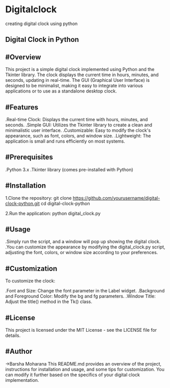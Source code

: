 # Digitalclock
creating digital clock using python

Digital Clock in Python
------------------------
#Overview
---------
This project is a simple digital clock implemented using Python and the Tkinter library. The clock displays the current time in hours, minutes, and seconds, updating in real-time. The GUI (Graphical User Interface) is designed to be minimalist, making it easy to integrate into various applications or to use as a standalone desktop clock.

#Features
----------
.Real-time Clock: Displays the current time with hours, minutes, and seconds.
.Simple GUI: Utilizes the Tkinter library to create a clean and minimalistic user interface.
.Customizable: Easy to modify the clock's appearance, such as font, colors, and window size.
.Lightweight: The application is small and runs efficiently on most systems.

#Prerequisites
--------------
.Python 3.x
.Tkinter library (comes pre-installed with Python)

#Installation
--------------
1.Clone the repository:
git clone https://github.com/yourusername/digital-clock-python.git
cd digital-clock-python

2.Run the application:
python digital_clock.py

#Usage
------
.Simply run the script, and a window will pop up showing the digital clock.
.You can customize the appearance by modifying the digital_clock.py script, adjusting the font, colors, or window size according to your preferences.

#Customization
--------------
To customize the clock:

.Font and Size: Change the font parameter in the Label widget.
.Background and Foreground Color: Modify the bg and fg parameters.
.Window Title: Adjust the title() method in the Tk() class.

#License
---------
This project is licensed under the MIT License - see the LICENSE file for details.

#Author
-------
->Barsha Moharana
This README.md provides an overview of the project, instructions for installation and usage, and some tips for customization. You can modify it further based on the specifics of your digital clock implementation.
